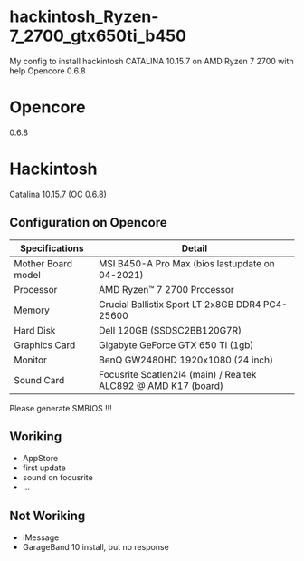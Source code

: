 # hackintosh_Ryzen-7_2700_gtx650ti_b450
My config to install hackintosh  CATALINA 10.15.7 on AMD Ryzen 7 2700 with help Opencore 0.6.8

# Opencore
0.6.8

# Hackintosh 
Catalina 10.15.7 (OC 0.6.8)

## Configuration on Opencore 

| Specifications      | Detail                                            |
| ------------------- | --------------------------------------------------|
| Mother Board model  | MSI B450-A Pro Max (bios lastupdate on 04-2021)   |
| Processor           | AMD Ryzen™ 7 2700 Processor                       |
| Memory              | Crucial Ballistix Sport LT 2x8GB DDR4 PC4-25600   |
| Hard Disk           | Dell 120GB (SSDSC2BB120G7R)                       |
| Graphics Card       | Gigabyte GeForce GTX 650 Ti (1gb)                 |
| Monitor             | BenQ GW2480HD 1920x1080 (24 inch)                 |
| Sound Card          | Focusrite Scatlen2i4 (main) / Realtek ALC892 @ AMD K17 (board)  |


Please generate SMBIOS !!!

## Woriking
- AppStore
- first update
- sound on focusrite
- ...

## Not Woriking
- iMessage
- GarageBand 10 install, but no response

